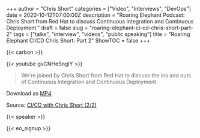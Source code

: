 +++
author = "Chris Short"
categories = ["Video", "Interviews", "DevOps"]
date = 2020-10-12T07:00:00Z
description = "Roaring Elephant Podcast: Chris Short from Red Hat to discuss Continuous Integration and Continuous Deployment."
draft = false
slug = "roaring-elephant-ci-cd-chris-short-part-2"
tags = ["talks", "interview", "videos", "public speaking"]
title = "Roaring Elephant CI/CD Chris Short: Part 2"
ShowTOC = false
+++

{{< carbon >}}

{{< youtube gvCNHeSnglY >}}

> We're joined by Chris Short from Red Hat to discuss the ins and outs of Continuous Integration and Continuous Deployment.

Download as [MP4](https://cdn.chrisshort.net/file/chrisshort/CI_CD-with-Chris-Short-2_2.mp4)

Source: [CI/CD with Chris Short (2/2)](https://youtu.be/gvCNHeSnglY)

{{< speaker >}}

{{< eo_signup >}}